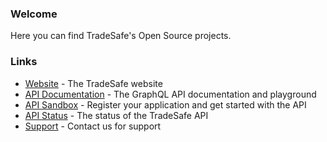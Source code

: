### Welcome

Here you can find TradeSafe's Open Source projects.

### Links

- [Website](https://www.tradesafe.co.za) - The TradeSafe website
- [API Documentation](https://docs.tradesafe.co.za) - The GraphQL API documentation and playground
- [API Sandbox](https://developer.tradesafe.co.za) - Register your application and get started with the API
- [API Status](https://status.tradesafe.co.za) - The status of the TradeSafe API
- [Support](https://www.tradesafe.co.za/contact-us) - Contact us for support
